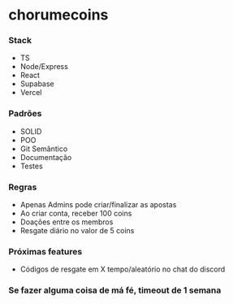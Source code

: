# chorumecoins

### Stack
*  TS
*  Node/Express
*  React
*  Supabase
*  Vercel

### Padrões
* SOLID
* POO
* Git Semântico
* Documentação
* Testes

### Regras
* Apenas Admins pode criar/finalizar as apostas
* Ao criar conta, receber 100 coins
* Doações entre os membros
* Resgate diário no valor de 5 coins

### Próximas features
* Códigos de resgate em X tempo/aleatório no chat do discord

### Se fazer alguma coisa de má fé, timeout de 1 semana

